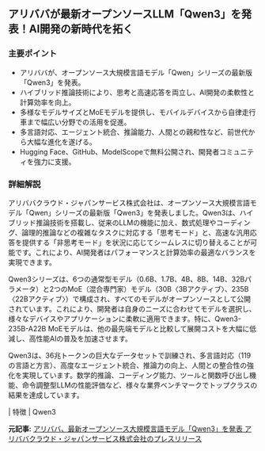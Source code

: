 ## アリババが最新オープンソースLLM「Qwen3」を発表！AI開発の新時代を拓く

### 主要ポイント

* アリババが、オープンソース大規模言語モデル「Qwen」シリーズの最新版「Qwen3」を発表。
* ハイブリッド推論技術により、思考と高速応答を両立し、AI開発の柔軟性と計算効率を向上。
* 多様なモデルサイズとMoEモデルを提供し、モバイルデバイスから自律走行車まで幅広い分野での活用を促進。
* 多言語対応、エージェント統合、推論能力、人間との親和性など、前世代から大幅な進化を遂げる。
* Hugging Face、GitHub、ModelScopeで無料公開され、開発者コミュニティを強力に支援。

### 詳細解説

アリババクラウド・ジャパンサービス株式会社は、オープンソース大規模言語モデル「Qwen」シリーズの最新版「Qwen3」を発表しました。Qwen3は、ハイブリッド推論技術を搭載し、従来のLLMの機能に加え、数式処理やコーディング、論理的推論などの複雑なタスクに対応する「思考モード」と、高速な汎用応答を提供する「非思考モード」を状況に応じてシームレスに切り替えることが可能です。これにより、AI開発者はパフォーマンスと計算効率の最適なバランスを実現できます。

Qwen3シリーズは、6つの通常型モデル（0.6B、1.7B、4B、8B、14B、32Bパラメータ）と2つのMoE（混合専門家）モデル（30B〈3Bアクティブ〉、235B〈22Bアクティブ〉）で構成され、すべてのモデルがオープンソースとして公開されています。これにより、開発者は自身のニーズに合わせてモデルを選択し、様々なデバイスやアプリケーションに柔軟に適用できます。特に、Qwen3-235B-A22B MoEモデルは、他の最先端モデルと比較して展開コストを大幅に低減し、高性能AIの普及を加速させます。

Qwen3は、36兆トークンの巨大なデータセットで訓練され、多言語対応（119の言語と方言）、高度なエージェント統合、推論力の向上、人間との整合性の強化を実現しています。数学的推論、コーディング能力、ツールと関数呼び出し機能、命令調整型LLMの性能評価など、様々な業界ベンチマークでトップクラスの結果を達成しています。

| 特徴 | Qwen3 

**元記事:** [アリババ、最新オープンソース大規模言語モデル「Qwen3」を発表 アリババクラウド・ジャパンサービス株式会社のプレスリリース](https://prtimes.jp/main/html/rd/p/000000050.000052991.html)